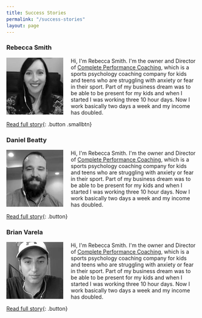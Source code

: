 ```yaml
---
title: Success Stories
permalink: "/success-stories"
layout: page
---
```


### Rebecca Smith

<img src="/images/success-stories-rebecca-smith.jpg" style="float:left;padding-right:20px;" />Hi, I'm Rebecca Smith. I'm the owner and Director of [Complete Performance Coaching](https://completeperformancecoaching.com), which is a sports psychology coaching company for kids and teens who are struggling with anxiety or fear in their sport. Part of my business dream was to be able to be present for my kids and when I started I was working three 10 hour days. Now I work basically two days a week and my income has doubled.

[Read full story](/success-stories/rebecca-smith){: .button .smallbtn}


### Daniel Beatty

<img src="/images/success-stories-daniel-beatty.jpg" style="float:left;padding-right:20px;" />Hi, I'm Rebecca Smith. I'm the owner and Director of [Complete Performance Coaching](https://completeperformancecoaching.com), which is a sports psychology coaching company for kids and teens who are struggling with anxiety or fear in their sport. Part of my business dream was to be able to be present for my kids and when I started I was working three 10 hour days. Now I work basically two days a week and my income has doubled.

[Read full story](/success-stories/rebecca-smith){: .button}


### Brian Varela

<img src="/images/success-stories-brian-varela.jpg" style="float:left;padding-right:20px;" />Hi, I'm Rebecca Smith. I'm the owner and Director of [Complete Performance Coaching](https://completeperformancecoaching.com), which is a sports psychology coaching company for kids and teens who are struggling with anxiety or fear in their sport. Part of my business dream was to be able to be present for my kids and when I started I was working three 10 hour days. Now I work basically two days a week and my income has doubled.

[Read full story](/success-stories/rebecca-smith){: .button}